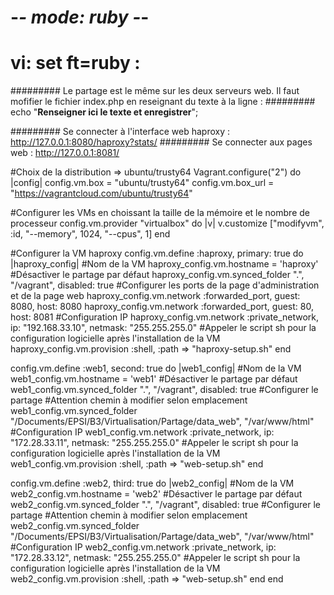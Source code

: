# -*- mode: ruby -*-
# vi: set ft=ruby :

######### Le partage est le même sur les deux serveurs web. Il faut mofifier le fichier index.php en reseignant du texte à la ligne :
######### echo "<strong>Renseigner ici le texte et enregistrer</strong>";

######### Se connecter à l'interface web haproxy : http://127.0.0.1:8080/haproxy?stats/
######### Se connecter aux pages web : http://127.0.0.1:8081/

#Choix de la distribution => ubuntu/trusty64
Vagrant.configure("2") do |config|
  config.vm.box = "ubuntu/trusty64"
  config.vm.box_url = "https://vagrantcloud.com/ubuntu/trusty64"
  
  #Configurer les VMs en choissant la taille de la mémoire et le nombre de processeur
  config.vm.provider "virtualbox" do |v|
    v.customize ["modifyvm", :id, "--memory", 1024, "--cpus", 1]
  end
  
  #Configurer la VM haproxy
  config.vm.define :haproxy, primary: true do |haproxy_config|
    #Nom de la VM
    haproxy_config.vm.hostname = 'haproxy'
	#Désactiver le partage par défaut
	haproxy_config.vm.synced_folder ".", "/vagrant", disabled: true
	#Configurer les ports de la page d'administration et de la page web
    haproxy_config.vm.network :forwarded_port, guest: 8080, host: 8080
    haproxy_config.vm.network :forwarded_port, guest: 80, host: 8081
	#Configuration IP
    haproxy_config.vm.network :private_network, ip: "192.168.33.10", netmask: "255.255.255.0"
	#Appeler le script sh pour la configuration logicielle après l'installation de la VM
    haproxy_config.vm.provision :shell, :path => "haproxy-setup.sh"
  end

  config.vm.define :web1, second: true do |web1_config|
    #Nom de la VM
    web1_config.vm.hostname = 'web1'
	#Désactiver le partage par défaut
	web1_config.vm.synced_folder ".", "/vagrant", disabled: true
	#Configurer le partage
	#Attention chemin à modifier selon emplacement
    web1_config.vm.synced_folder "/Documents/EPSI/B3/Virtualisation/Partage/data_web", "/var/www/html"
	#Configuration IP
    web1_config.vm.network :private_network, ip: "172.28.33.11", netmask: "255.255.255.0"
	#Appeler le script sh pour la configuration logicielle après l'installation de la VM
    web1_config.vm.provision :shell, :path => "web-setup.sh"
  end

  config.vm.define :web2, third: true do |web2_config|
    #Nom de la VM
    web2_config.vm.hostname = 'web2'
	#Désactiver le partage par défaut
	web2_config.vm.synced_folder ".", "/vagrant", disabled: true
	#Configurer le partage
	#Attention chemin à modifier selon emplacement
    web2_config.vm.synced_folder "/Documents/EPSI/B3/Virtualisation/Partage/data_web", "/var/www/html"
	#Configuration IP
    web2_config.vm.network :private_network, ip: "172.28.33.12", netmask: "255.255.255.0"
	#Appeler le script sh pour la configuration logicielle après l'installation de la VM
    web2_config.vm.provision :shell, :path => "web-setup.sh"
  end
end
